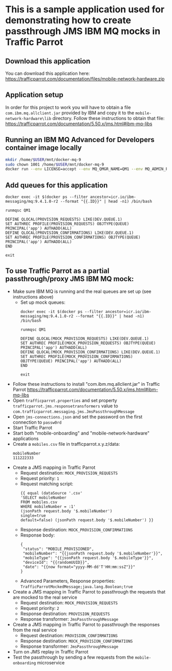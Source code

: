 # This is a sample application used for demonstrating how to create passthrough JMS IBM MQ mocks in Traffic Parrot

## Download this application
You can download this application here: https://trafficparrot.com/documentation/files/mobile-network-hardware.zip


## Application setup
In order for this project to work you will have to obtain a file ```com.ibm.mq.allclient.jar```
provided by IBM and copy it to the ```mobile-network-hardware\lib``` directory.
Follow these instructions to obtain that file: https://trafficparrot.com/documentation/5.50.x/jms.html#ibm-mq-libs

## Running an IBM MQ Advanced for Developers container image locally
```bash
mkdir /home/$USER/mnt/docker-mq-9
sudo chown 1001 /home/$USER/mnt/docker-mq-9
docker run --env LICENSE=accept --env MQ_QMGR_NAME=QM1 --env MQ_ADMIN_PASSWORD=passw0rd --env MQ_APP_PASSWORD=passw0rd --volume /home/$USER/mnt/docker-mq-9:/mnt/mqm --publish 1414:1414 --publish 9443:9443 --detach icr.io/ibm-messaging/mq:9.4.1.0-r2
```

## Add queues for this application 
```
docker exec -it $(docker ps --filter ancestor=icr.io/ibm-messaging/mq:9.4.1.0-r2 --format "{{.ID}}" | head -n1) /bin/bash

runmqsc QM1

DEFINE QLOCAL(PROVISION_REQUESTS) LIKE(DEV.QUEUE.1)
SET AUTHREC PROFILE(PROVISION_REQUESTS) OBJTYPE(QUEUE) PRINCIPAL('app') AUTHADD(ALL)
DEFINE QLOCAL(PROVISION_CONFIRMATIONS) LIKE(DEV.QUEUE.1)
SET AUTHREC PROFILE(PROVISION_CONFIRMATIONS) OBJTYPE(QUEUE) PRINCIPAL('app') AUTHADD(ALL)
END

exit
```

## To use Traffic Parrot as a partial passthrough/proxy JMS IBM MQ mock:

* Make sure IBM MQ is running and the real queues are set up (see instructions above)
  * Set up mock queues:
      ```
      docker exec -it $(docker ps --filter ancestor=icr.io/ibm-messaging/mq:9.4.1.0-r2 --format "{{.ID}}" | head -n1) /bin/bash
      
      runmqsc QM1
        
      DEFINE QLOCAL(MOCK_PROVISION_REQUESTS) LIKE(DEV.QUEUE.1)
      SET AUTHREC PROFILE(MOCK_PROVISION_REQUESTS) OBJTYPE(QUEUE) PRINCIPAL('app') AUTHADD(ALL)
      DEFINE QLOCAL(MOCK_PROVISION_CONFIRMATIONS) LIKE(DEV.QUEUE.1)
      SET AUTHREC PROFILE(MOCK_PROVISION_CONFIRMATIONS) OBJTYPE(QUEUE) PRINCIPAL('app') AUTHADD(ALL)
      END
        
      exit
      ```
* Follow these instructions to install "com.ibm.mq.allclient.jar" in Traffic Parrot https://trafficparrot.com/documentation/5.50.x/jms.html#ibm-mq-libs
* Open ```trafficparrot.properties``` and set property ```trafficparrot.jms.responsetransformers``` value to ```com.trafficparrot.messaging.jms.JmsPassthroughMessage```
* Open ```jms-connections.json``` and set the password on the first connection to ```passw0rd```
* Start Traffic Parrot
* Start both "mobile-onboarding" and "mobile-network-hardware" applications
* Create a ```mobiles.csv``` file in trafficparrot.x.y.z/data:
  ```
  mobileNumber
  111222333
  ```
* Create a JMS mapping in Traffic Parrot
  * Request destination: ```MOCK_PROVISION_REQUESTS```
  * Request priority: ```1```
  * Request matching script:
       ```
       {{ equal (dataSource '.csv'
       'SELECT mobileNumber
       FROM mobiles.csv
       WHERE mobileNumber = :1'
       (jsonPath request.body '$.mobileNumber')
       single=true
       default=false) (jsonPath request.body '$.mobileNumber') }}
       ```
  * Response destination: ```MOCK_PROVISION_CONFIRMATIONS```
  * Response body:
     ```
     {
      "status": "MOBILE_PROVISIONED",
      "mobileNumber": "{{jsonPath request.body '$.mobileNumber'}}",
      "mobileType": "{{jsonPath request.body '$.mobileType'}}",
      "deviceId": "{{randomUUID}}",
      "date": "{{now format="yyyy-MM-dd'T'HH:mm:ssZ"}}"
     }
    ```
  * Advanced Parameters, Response properties: ```TrafficParrotMockedMessage;java.lang.Boolean;true```
* Create a JMS mapping in Traffic Parrot to passthrough the requests that are mocked to the real service
  * Request destination: ```MOCK_PROVISION_REQUESTS```
  * Request priority: ```2```
  * Response destination: ```PROVISION_REQUESTS```
  * Response transformer: ```JmsPassthroughMessage```
* Create a JMS mapping in Traffic Parrot to passthrough the responses from the real service
  * Request destination: ```PROVISION_CONFIRMATIONS```
  * Response destination: ```MOCK_PROVISION_CONFIRMATIONS```
  * Response transformer: ```JmsPassthroughMessage```
* Turn on JMS replay in Traffic Parrot
* Test the passthrough by sending a few requests from the ```mobile-onboarding``` microservice